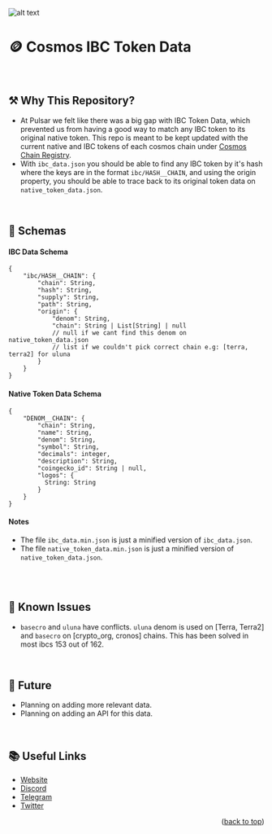 
![alt text](https://i.imgur.com/jVdp3yy.png)

# 🪙 Cosmos IBC Token Data

<br/>

## ⚒️ Why This Repository?

- At Pulsar we felt like there was a big gap with IBC Token Data, which prevented us from having a good way to match any IBC token to its original native token. This repo is meant to be kept updated with the current native and IBC tokens of each cosmos chain under [Cosmos Chain Registry](https://github.com/cosmos/chain-registry).
- With `ibc_data.json` you should be able to find any IBC token by it's hash where the keys are in the format `ibc/HASH__CHAIN`, and using the origin property, you should be able to trace back to its original token data on `native_token_data.json`.

<br/>


## 🧩 Schemas

#### IBC Data Schema

```
{
    "ibc/HASH__CHAIN": {
        "chain": String,
        "hash": String,
        "supply": String,
        "path": String,
        "origin": {
            "denom": String,
            "chain": String | List[String] | null
            // null if we cant find this denom on native_token_data.json
            // list if we couldn't pick correct chain e.g: [terra, terra2] for uluna
        }
    }
}
```

#### Native Token Data Schema

```
{
    "DENOM__CHAIN": {
        "chain": String,
        "name": String,
        "denom": String, 
        "symbol": String,
        "decimals": integer,
        "description": String,
        "coingecko_id": String | null,
        "logos": {
          String: String
        }
    }
}
```


####  Notes

- The file `ibc_data.min.json` is just a minified version of `ibc_data.json`.<br/>
- The file `native_token_data.min.json` is just a minified version of `native_token_data.json`.<br/><br/>

<br/>


## 🐛 Known Issues
- `basecro` and `uluna` have conflicts. `uluna` denom is used on [Terra, Terra2] and `basecro` on [crypto_org, cronos] chains. This has been solved in most ibcs 153 out of 162.

<br/>


## 🔮 Future
- Planning on adding more relevant data.
- Planning on adding an API for this data.

<br/>


## 📚 Useful Links

* [Website](https://pulsar.finance)
* [Discord](https://discord.gg/MEeEeyuYsU)
* [Telegram](https://t.me/pulsarfinance)
* [Twitter](https://twitter.com/Pulsarfinance)


<p align="right">(<a href="#top">back to top</a>)</p>
